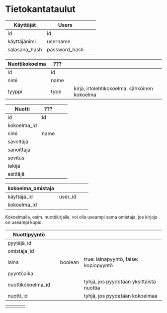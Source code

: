 # Tietokantataulut

| Käyttäjät | Users | | |
|---|---|---|---|
| id | id | | |
| käyttäjänimi | username | | |
| salasana_hash | password_hash | | |

|Nuottikokoelma|???| | |
|---|---|---|---|
| id | id | | |
| nimi | name | | |
| tyyppi | type | | kirja, irtolehtikokoelma, sähköinen kokoelma |

|Nuotti|???| | |
|---|---|---|---|
| id | id | | |
| kokoelma_id | | | |
| nimi | name | | |
| säveltäjä | | | |
| sanoittaja | | | |
| sovitus | | | |
| tekijä | | | |
| esittäjä | | | |

| kokoelma_omistaja | | | |
|---|---|---|---|
| käyttäjä_id | user_id  | | |
| kokoelma_id | | | |

Kokoelmalla, esim. nuottikirjalla, voi olla useampi sama omistaja, jos kirjoja on useampi kopio.

| Nuottipyyntö | | | |
|---|---|---|---|
| pyytäjä_id | | | |
| omistaja_id | | | |
| laina | | boolean | true: lainapyyntö, false: kopiopyyntö |
| pyyntöaika | | | |
| nuottikokoelma_id | | | tyhjä, jos pyydetään yksittäistä nuottia |
| nuotti_id | | | tyhjä, jos pyydetään kokoelmaa |

| | | | |
|---|---|---|---|
| | | | |